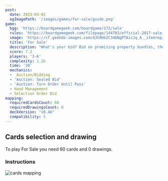 ```yaml
---
post: 
  date: 2023-03-02
  ogImagePath: '/images/games/for-sale/guide.png'
game:
  bgg: 'https://boardgamegeek.com/boardgame/172/sale'
  rules: 'https://boardgamegeek.com/filepage/144703/official-2017-sale-rulebook'
  image: 'https://cf.geekdo-images.com/dJh9HkZC346NgPTAicJq_A__itemrep/img/f97jITL2ueA_2OAEOW-l6niBLFA=/fit-in/246x300/filters:strip_icc()/pic1513085.jpg'
  title: 'For Sale'
  description: "What's your bid? Bid on promising property bundles, then sell properties for checks."
  score: 7.2
  players: '3-6'
  complexity: 1.26
  time: '30'
  mechanics:
  -  Auction/Bidding 
  - 'Auction: Sealed Bid' 
  - 'Auction: Turn Order Until Pass' 
  - Hand Management 
  - Selection Order Bid 
mapping:
  requiredCardsCount: 60
  requiredDrawingsCount: 0
  deckVersion: "v0.4b"
  compatibility: 5
---
```


## Cards selection and drawing

To play For Sale you need 60 cards and 0 drawings.

### Instructions

![cards mapping](/images/games/for-sale/guide.png)
